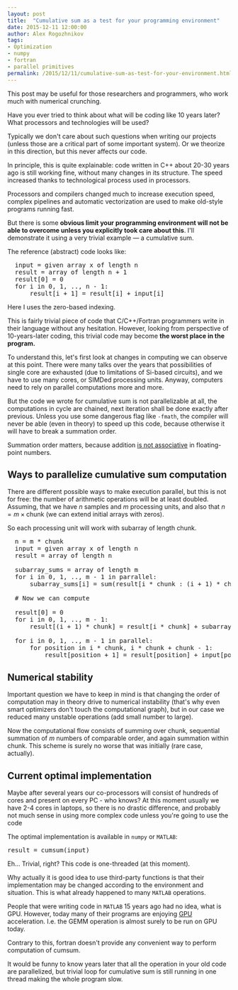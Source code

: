 ```yaml
---
layout: post
title:  "Cumulative sum as a test for your programming environment"
date: 2015-12-11 12:00:00
author: Alex Rogozhnikov
tags: 
- Optimization
- numpy
- fortran 
- parallel primitives
permalink: /2015/12/11/cumulative-sum-as-test-for-your-environment.html
---
```


This post may be useful for those researchers and programmers, who work much with numerical crunching. 

Have you ever tried to think about what will be coding like 10 years later?
What processors and technologies will be used?

Typically we don't care about such questions when writing our projects (unless those are a critical part of some important system).
Or we theorize in this direction, but this never affects our code.   

In principle, this is quite explainable: code written in C++ about 20-30 years ago is still working fine,
without many changes in its structure. The speed increased thanks to technological process used in processors.

Processors and compilers changed much to increase execution speed, complex pipelines and automatic vectorization are 
used to make old-style programs running fast. 
 
But there is some __obvious limit your programming environment will not be able to overcome 
unless you explicitly took care about this__. I'll demonstrate it using a very trivial example &mdash; a cumulative sum.
   
The reference (abstract) code looks like: 
<pre>
  input = given array x of length n
  result = array of length n + 1
  result[0] = 0
  for i in 0, 1, .., n - 1:
      result[i + 1] = result[i] + input[i]
</pre>

Here I uses the zero-based indexing.
  
This is fairly trivial piece of code that C/C++/Fortran programmers write in their language without any hesitation.
However, looking from perspective of 10-years-later coding, this trivial code may 
become __the worst place in the program.__

To understand this, let's first look at changes in computing we can observe at this point. 
There were many talks over the years that possibilities of single core are exhausted 
(due to limitations of Si-based circuits), and we have to use many cores, or SIMDed processing units. 
Anyway, computers need to rely on parallel computations more and more.

But the code we wrote for cumulative sum is not parallelizable at all, the computations in cycle are chained, 
next iteration shall be done exactly after previous. Unless you use some dangerous flag like `-fmath`, the 
compiler will never be able (even in theory) to speed up this code, because otherwise it will have to break a summation order.

Summation order matters, because addition <a href='http://docs.oracle.com/cd/E19957-01/806-3568/ncg_goldberg.html'>is not associative</a>
in floating-point numbers.

## Ways to parallelize cumulative sum computation

There are different possible ways to make execution parallel, but this is not for free: the number 
of arithmetic operations will be at least doubled. Assuming, that we have $n$ samples and $m$ processing units, 
and also that $n = m \times \text{chunk}$ (we can extend initial arrays with zeros).

So each processing unit will work with subarray of length $\text{chunk}$. 

<pre>
  n = m * chunk
  input = given array x of length n
  result = array of length n
  
  subarray_sums = array of length m
  for i in 0, 1, .., m - 1 in parrallel:
      subarray_sums[i] = sum(result[i * chunk : (i + 1) * chunk])
       
  # Now we can compute 
  
  result[0] = 0
  for i in 0, 1, .., m - 1:
      result[(i + 1) * chunk] = result[i * chunk] + subarray_sums[i] 
      
  for i in 0, 1, .., m - 1 in parallel:
      for position in i * chunk, i * chunk + chunk - 1:
          result[position + 1] = result[position] + input[position] 
</pre>


## Numerical stability

Important question we have to keep in mind is that changing the order of computation may 
in theory drive to numerical instability (that's why even smart optimizers don't touch the computational graph), 
but in our case we reduced many unstable operations (add small number to large).
     
Now the computational flow consists of summing over chunk, sequential summation of $m$ numbers of comparable order, 
and again summation within chunk. This scheme is surely no worse that was initially (rare case, actually).
 

## Current optimal implementation

Maybe after several years our co-processors will consist of hundreds of cores and present on every PC - who knows?
At this moment usually we have 2-4 cores in laptops, so there is no drastic difference, 
and probably not much sense in using more complex code unless you're going to use the code 

The optimal implementation is available in `numpy` or `MATLAB`:
<pre>
result = cumsum(input)
</pre>

Eh... Trivial, right? This code is one-threaded (at this moment).

Why actually it is good idea to use third-party functions is that their implementation may be changed according 
to the environment and situation. This is what already happened to many `MATLAB` operations.
 
People that were writing code in `MATLAB` 15 years ago had no idea, what is GPU. However, 
today many of their programs are enjoying <a href='https://www.mathworks.com/discovery/matlab-gpu.html'>GPU</a> acceleration. I.e. the GEMM operation is almost surely to be run on GPU today.

Contrary to this, fortran doesn't provide any convenient way to perform computation of cumsum.  

It would be funny to know years later that all the operation in your old code are parallelized, 
but trivial loop for cumulative sum is still running in one thread making the whole program slow.  


